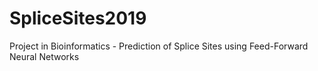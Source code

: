 # SpliceSites2019
Project in Bioinformatics - Prediction of Splice Sites using Feed-Forward Neural Networks
